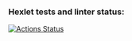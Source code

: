 ### Hexlet tests and linter status:
[![Actions Status](https://github.com/Fikus-Pikus/layout-designer-project-lvl1/workflows/hexlet-check/badge.svg)](https://github.com/Fikus-Pikus/layout-designer-project-lvl1/actions)
